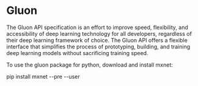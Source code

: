 # Gluon
The Gluon API specification is an effort to improve speed, flexibility, and accessibility of deep learning technology for all developers, regardless of their deep learning framework of choice. The Gluon API offers a flexible interface that simplifies the process of prototyping, building, and training deep learning models without sacrificing training speed. 

To use the gluon package for python, download and install mxnet: 

pip install mxnet --pre --user
